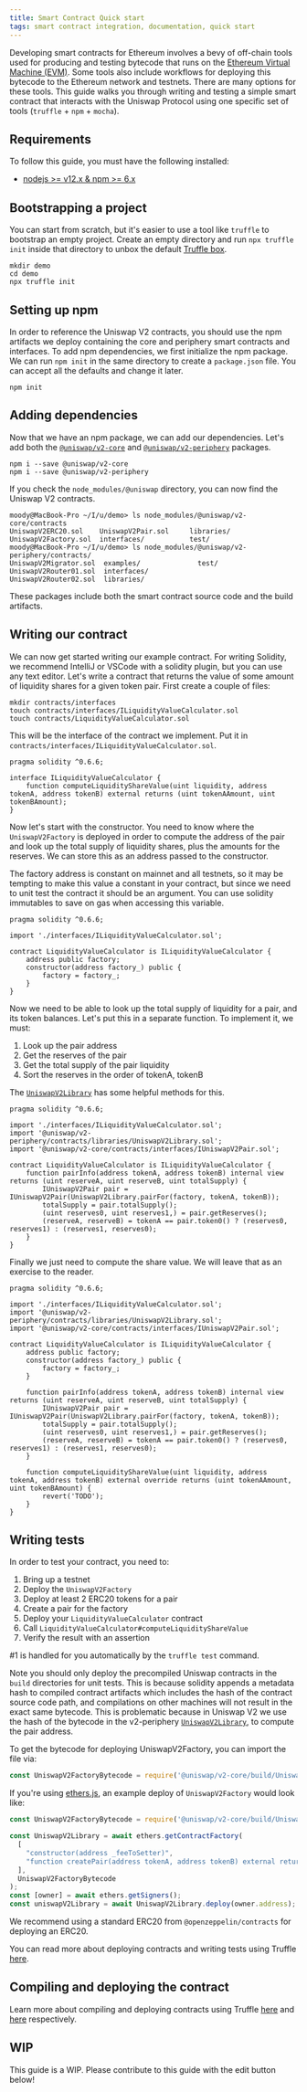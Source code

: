 ```yaml
---
title: Smart Contract Quick start
tags: smart contract integration, documentation, quick start
---
```


Developing smart contracts for Ethereum involves a bevy of off-chain tools used for producing and testing bytecode 
that runs on the [Ethereum Virtual Machine (EVM)](https://eth.wiki/en/concepts/evm/ethereum-virtual-machine-(evm)-awesome-list).
Some tools also include workflows for deploying this bytecode to the Ethereum network and testnets.
There are many options for these tools. This guide walks you through writing and testing a simple smart contract that
interacts with the Uniswap Protocol using one specific set of tools (`truffle` + `npm` + `mocha`).

## Requirements

To follow this guide, you must have the following installed:

- [nodejs >= v12.x & npm >= 6.x](https://nodejs.org/en/)

## Bootstrapping a project

You can start from scratch, but it's easier to use a tool like `truffle` to bootstrap an empty project. 
Create an empty directory and run `npx truffle init` inside that directory to unbox the default 
[Truffle box](https://www.trufflesuite.com/boxes).

```shell script
mkdir demo
cd demo
npx truffle init
```

## Setting up npm

In order to reference the Uniswap V2 contracts, you should use the npm artifacts we deploy containing the core and
periphery smart contracts and interfaces. To add npm dependencies, we first initialize the npm package. 
We can run `npm init` in the same directory to create a `package.json` file. You can accept all the defaults and
change it later.

```shell script
npm init
```

## Adding dependencies

Now that we have an npm package, we can add our dependencies. Let's add both the 
[`@uniswap/v2-core`](https://www.npmjs.com/package/@uniswap/v2-core) and 
[`@uniswap/v2-periphery`](https://www.npmjs.com/package/@uniswap/v2-periphery) packages.

```shell script
npm i --save @uniswap/v2-core
npm i --save @uniswap/v2-periphery
```

If you check the `node_modules/@uniswap` directory, you can now find the Uniswap V2 contracts. 

```shell script
moody@MacBook-Pro ~/I/u/demo> ls node_modules/@uniswap/v2-core/contracts
UniswapV2ERC20.sol    UniswapV2Pair.sol     libraries/
UniswapV2Factory.sol  interfaces/           test/
moody@MacBook-Pro ~/I/u/demo> ls node_modules/@uniswap/v2-periphery/contracts/
UniswapV2Migrator.sol  examples/              test/
UniswapV2Router01.sol  interfaces/
UniswapV2Router02.sol  libraries/
```

These packages include both the smart contract source code and the build artifacts.

## Writing our contract

We can now get started writing our example contract. 
For writing Solidity, we recommend IntelliJ or VSCode with a solidity plugin, but you can use any text editor.
Let's write a contract that returns the value of some amount of liquidity shares for a given token pair. 
First create a couple of files:

```shell script
mkdir contracts/interfaces
touch contracts/interfaces/ILiquidityValueCalculator.sol
touch contracts/LiquidityValueCalculator.sol
``` 

This will be the interface of the contract we implement. Put it in `contracts/interfaces/ILiquidityValueCalculator.sol`.

```solidity
pragma solidity ^0.6.6;

interface ILiquidityValueCalculator {
    function computeLiquidityShareValue(uint liquidity, address tokenA, address tokenB) external returns (uint tokenAAmount, uint tokenBAmount);
}
```

Now let's start with the constructor. You need to know where the `UniswapV2Factory` is deployed in order to compute the
address of the pair and look up the total supply of liquidity shares, plus the amounts for the reserves. 
We can store this as an address passed to the constructor.

The factory address is constant on mainnet and all testnets, so it may be tempting to make this value a constant in your contract,
but since we need to unit test the contract it should be an argument. You can use solidity immutables to save on gas
when accessing this variable.

```solidity
pragma solidity ^0.6.6;

import './interfaces/ILiquidityValueCalculator.sol';

contract LiquidityValueCalculator is ILiquidityValueCalculator {
    address public factory;
    constructor(address factory_) public {
        factory = factory_;
    }
}
```

Now we need to be able to look up the total supply of liquidity for a pair, and its token balances. 
Let's put this in a separate function. To implement it, we must:

1. Look up the pair address
2. Get the reserves of the pair
3. Get the total supply of the pair liquidity
4. Sort the reserves in the order of tokenA, tokenB 

The [`UniswapV2Library`](/docs/v2/smart-contracts/library/) has some helpful methods for this.

```solidity
pragma solidity ^0.6.6;

import './interfaces/ILiquidityValueCalculator.sol';
import '@uniswap/v2-periphery/contracts/libraries/UniswapV2Library.sol';
import '@uniswap/v2-core/contracts/interfaces/IUniswapV2Pair.sol';

contract LiquidityValueCalculator is ILiquidityValueCalculator {
    function pairInfo(address tokenA, address tokenB) internal view returns (uint reserveA, uint reserveB, uint totalSupply) {
        IUniswapV2Pair pair = IUniswapV2Pair(UniswapV2Library.pairFor(factory, tokenA, tokenB));
        totalSupply = pair.totalSupply();
        (uint reserves0, uint reserves1,) = pair.getReserves();
        (reserveA, reserveB) = tokenA == pair.token0() ? (reserves0, reserves1) : (reserves1, reserves0);
    } 
}
```

Finally we just need to compute the share value. We will leave that as an exercise to the reader.

```solidity
pragma solidity ^0.6.6;

import './interfaces/ILiquidityValueCalculator.sol';
import '@uniswap/v2-periphery/contracts/libraries/UniswapV2Library.sol';
import '@uniswap/v2-core/contracts/interfaces/IUniswapV2Pair.sol';

contract LiquidityValueCalculator is ILiquidityValueCalculator {
    address public factory;
    constructor(address factory_) public {
        factory = factory_;
    }

    function pairInfo(address tokenA, address tokenB) internal view returns (uint reserveA, uint reserveB, uint totalSupply) {
        IUniswapV2Pair pair = IUniswapV2Pair(UniswapV2Library.pairFor(factory, tokenA, tokenB));
        totalSupply = pair.totalSupply();
        (uint reserves0, uint reserves1,) = pair.getReserves();
        (reserveA, reserveB) = tokenA == pair.token0() ? (reserves0, reserves1) : (reserves1, reserves0);
    }
 
    function computeLiquidityShareValue(uint liquidity, address tokenA, address tokenB) external override returns (uint tokenAAmount, uint tokenBAmount) {
        revert('TODO');
    }
}
``` 

## Writing tests

In order to test your contract, you need to:

1. Bring up a testnet
2. Deploy the `UniswapV2Factory`
3. Deploy at least 2 ERC20 tokens for a pair
4. Create a pair for the factory
5. Deploy your `LiquidityValueCalculator` contract
6. Call `LiquidityValueCalculator#computeLiquidityShareValue`
7. Verify the result with an assertion

\#1 is handled for you automatically by the `truffle test` command.

Note you should only deploy the precompiled Uniswap contracts in the `build` directories for unit tests. 
This is because solidity appends a metadata hash to compiled contract artifacts which includes the hash of the contract
source code path, and compilations on other machines will not result in the exact same bytecode.
This is problematic because in Uniswap V2 we use the hash of the bytecode in the v2-periphery
[`UniswapV2Library`](https://github.com/Uniswap/uniswap-v2-periphery/blob/master/contracts/libraries/UniswapV2Library.sol#L24),
to compute the pair address.

To get the bytecode for deploying UniswapV2Factory, you can import the file via:

```javascript
const UniswapV2FactoryBytecode = require('@uniswap/v2-core/build/UniswapV2Factory.json').bytecode
```

If you're using [ethers.js](https://docs.ethers.io/v5/), an example deploy of `UniswapV2Factory` would look like:

```javascript
const UniswapV2FactoryBytecode = require('@uniswap/v2-core/build/UniswapV2Factory.json').bytecode;

const UniswapV2Library = await ethers.getContractFactory(
  [
    "constructor(address _feeToSetter)",
    "function createPair(address tokenA, address tokenB) external returns (address pair)",
  ],
  UniswapV2FactoryBytecode
);
const [owner] = await ethers.getSigners();
const uniswapV2Library = await UniswapV2Library.deploy(owner.address);
```

We recommend using a standard ERC20 from `@openzeppelin/contracts` for deploying an ERC20.

You can read more about deploying contracts and writing tests using Truffle 
[here](https://www.trufflesuite.com/docs/truffle/testing/writing-tests-in-javascript).

## Compiling and deploying the contract

Learn more about compiling and deploying contracts using Truffle 
[here](https://www.trufflesuite.com/docs/truffle/getting-started/compiling-contracts) and
[here](https://www.trufflesuite.com/docs/truffle/getting-started/running-migrations) respectively.

## WIP

This guide is a WIP. Please contribute to this guide with the edit button below!

